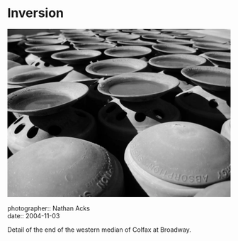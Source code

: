 # Inversion

![A cluster of strange plastic columns with hemispherical tops on a road median](assets/2004-11-03-inversion.webp)

photographer:: Nathan Acks  
date:: 2004-11-03

Detail of the end of the western median of Colfax at Broadway.

